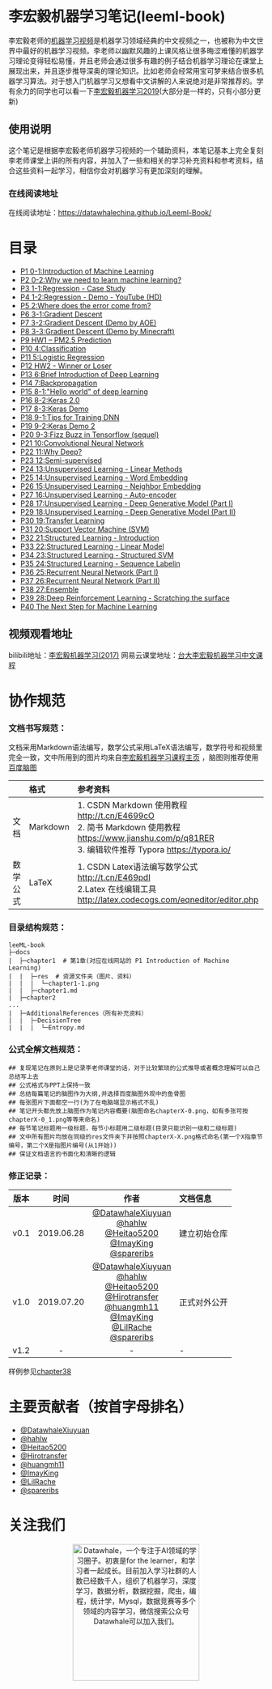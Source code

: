 # 李宏毅机器学习笔记(leeml-book)
李宏毅老师的[机器学习视频](http://speech.ee.ntu.edu.tw/~tlkagk/courses_ML17.html)是机器学习领域经典的中文视频之一，也被称为中文世界中最好的机器学习视频。李老师以幽默风趣的上课风格让很多晦涩难懂的机器学习理论变得轻松易懂，并且老师会通过很多有趣的例子结合机器学习理论在课堂上展现出来，并且逐步推导深奥的理论知识。比如老师会经常用宝可梦来结合很多机器学习算法。对于想入门机器学习又想看中文讲解的人来说绝对是非常推荐的。学有余力的同学也可以看一下[李宏毅机器学习2019](http://speech.ee.ntu.edu.tw/~tlkagk/courses_ML19.html)(大部分是一样的，只有小部分更新)


## 使用说明
这个笔记是根据李宏毅老师机器学习视频的一个辅助资料，本笔记基本上完全复刻李老师课堂上讲的所有内容，并加入了一些和相关的学习补充资料和参考资料，结合这些资料一起学习，相信你会对机器学习有更加深刻的理解。

### 在线阅读地址
在线阅读地址：https://datawhalechina.github.io/Leeml-Book/

# 目录
- [P1 0-1:Introduction of Machine Learning](chapter1/chapter1.md)
- [P2 0-2:Why we need to learn machine learning?](chapter2/chapter2.md)
- [P3 1-1:Regression - Case Study](chapter3/chapter3.md)
- [P4 1-2:Regression - Demo - YouTube (HD)](chapter4/chapter4.md)
- [P5 2:Where does the error come from?](chapter5/chapter5.md)
- [P6 3-1:Gradient Descent](chapter6/chapter6.md)
- [P7 3-2:Gradient Descent (Demo by AOE)](chapter7/chapter7.md)
- [P8 3-3:Gradient Descent (Demo by Minecraft)](chapter8/chapter8.md)
- [P9 HW1 – PM2.5 Prediction](chapter9/chapter9.md)
- [P10 4:Classification](chapter10/chapter10.md)
- [P11 5:Logistic Regression](chapter11/chapter11.md)
- [P12 HW2 - Winner or Loser](chapter12/chapter12.md)
- [P13 6:Brief Introduction of Deep Learning](chapter13/chapter13.md)
- [P14 7:Backpropagation](chapter14/chapter14.md)
- [P15 8-1:"Hello world" of deep learning](chapter15/chapter15.md)
- [P16 8-2:Keras 2.0](chapter16/chapter16.md)
- [P17 8-3:Keras Demo](chapter17/chapter17.md)
- [P18 9-1:Tips for Training DNN](chapter18/chapter18.md)
- [P19 9-2:Keras Demo 2](chapter19/chapter19.md)
- [P20 9-3:Fizz Buzz in Tensorflow (sequel)](chapter20/chapter20.md)
- [P21 10:Convolutional Neural Network](chapter21/chapter21.md)
- [P22 11:Why Deep?](chapter22/chapter22.md)
- [P23 12:Semi-supervised](chapter23/chapter23.md)
- [P24 13:Unsupervised Learning - Linear Methods](chapter24/chapter24.md)
- [P25 14:Unsupervised Learning - Word Embedding](chapter25/chapter25.md)
- [P26 15:Unsupervised Learning - Neighbor Embedding](chapter26/chapter26.md)
- [P27 16:Unsupervised Learning - Auto-encoder](chapter27/chapter27.md)
- [P28 17:Unsupervised Learning - Deep Generative Model (Part I)](chapter28/chapter28.md)
- [P29 18:Unsupervised Learning - Deep Generative Model (Part II)](chapter29/chapter29.md)
- [P30 19:Transfer Learning](chapter30/chapter30.md)
- [P31 20:Support Vector Machine (SVM)](chapter31/chapter31.md)
- [P32 21:Structured Learning - Introduction](chapter32/chapter32.md)
- [P33 22:Structured Learning - Linear Model](chapter33/chapter33.md)
- [P34 23:Structured Learning - Structured SVM](chapter34/chapter34.md)
- [P35 24:Structured Learning - Sequence Labelin](chapter35/chapter35.md)
- [P36 25:Recurrent Neural Network (Part I)](chapter36/chapter36.md)
- [P37 26:Recurrent Neural Network (Part II)](chapter37/chapter37.md)
- [P38 27:Ensemble](chapter38/chapter38.md)
- [P39 28:Deep Reinforcement Learning - Scratching the surface](chapter39/chapter39.md)
- [P40 The Next Step for Machine Learning](chapter40/chapter40.md)


## 视频观看地址
bilibili地址：[李宏毅机器学习(2017)](https://www.bilibili.com/video/av10590361/)
网易云课堂地址：[台大李宏毅机器学习中文课程](https://study.163.com/course/introduction/1208946807.htm)

#  协作规范

### 文档书写规范：
文档采用Markdown语法编写，数学公式采用LaTeX语法编写，数学符号和视频里完全一致，文中所用到的图片均来自[李宏毅机器学习课程主页](http://speech.ee.ntu.edu.tw/~tlkagk/courses_ML17.html)
，脑图则推荐使用[百度脑图](http://naotu.baidu.com)

|          | 格式     | 参考资料                                                     |
| :------: | :------- | :----------------------------------------------------------- |
| 文档 | Markdown | 1. CSDN Markdown 使用教程 http://t.cn/E4699cO<br>2. 简书 Markdown 使用教程 https://www.jianshu.com/p/q81RER<br>3. 编辑软件推荐 Typora https://typora.io/ |
| 数学公式 | LaTeX    | 1. CSDN Latex语法编写数学公式 http://t.cn/E469pdI<br>2.Latex 在线编辑工具 http://latex.codecogs.com/eqneditor/editor.php |


### 目录结构规范：

```
leeML-book
├─docs
|  ├─chapter1  # 第1章(对应在线网站的 P1 Introduction of Machine Learning)
|  |  ├─res  # 资源文件夹（图片、资料）
|  |  |  └─chapter1-1.png
|  |  ├─chapter1.md
|  ├─chapter2
...
|  ├─AdditionalReferences（所有补充资料）
|  |  ├─DecisionTree  
|  |  |  └─Entropy.md 
```


### 公式全解文档规范：
```
## 复现笔记在原则上是记录李老师课堂的话，对于比较繁琐的公式推导或者概念理解可以自己总结写上去
## 公式格式与PPT上保持一致
## 总结每篇笔记的脑图作为大纲,并选择百度脑图外观中的鱼骨图
## 每张图片下面都空一行(为了在电脑端显示格式不乱)
## 笔记开头都先放上脑图作为笔记内容概要(脑图命名chapterX-0.png，如有多张可按chapterX-0_1.png等等来命名)
## 每节笔记标题用一级标题，每节小标题用二级标题(目录只能识别一级和二级标题)
## 文中所有图片均放在同级的res文件夹下并按照chapterX-X.png格式命名(第一个X指章节编号，第二个X是指图片编号(从1开始))
## 保证文档语言的书面化和清晰的逻辑

```
### 修正记录：
|版本|时间|作者|文档信息 |
|---|:--:|:--:|:--|
| v0.1 |2019.06.28|[@DatawhaleXiuyuan](https://github.com/DatawhaleXiuyuan)<br>[@hahlw](https://github.com/hahlw)<br>[@Heitao5200](https://github.com/Heitao5200)<br>[@ImayKing](https://github.com/Imay-King)<br>[@spareribs](https://github.com/spareribs)|建立初始仓库 |
| v1.0 |2019.07.20|[@DatawhaleXiuyuan](https://github.com/DatawhaleXiuyuan)<br>[@hahlw](https://github.com/hahlw)<br>[@Heitao5200](https://github.com/Heitao5200)<br>[@Hirotransfer](https://github.com/Hirotransfer)<br>[@huangmh11](https://github.com/huangmh11)<br>[@ImayKing](https://github.com/Imay-King)<br>[@LilRache](https://github.com/LilRachel)<br>[@spareribs](https://github.com/spareribs)<br> |正式对外公开|
| v1.2|-|-|- |




样例参见[chapter38](https://github.com/datawhalechina/Leeml-Book/tree/master/docs/chapter38)

# 主要贡献者（按首字母排名）

- [@DatawhaleXiuyuan](https://github.com/DatawhaleXiuyuan)
- [@hahlw](https://github.com/hahlw)
- [@Heitao5200](https://github.com/Heitao5200)
- [@Hirotransfer](https://github.com/Hirotransfer)
- [@huangmh11](https://github.com/huangmh11)
- [@ImayKing](https://github.com/Imay-King)
- [@LilRache](https://github.com/LilRachel)
- [@spareribs](https://github.com/spareribs)


# 关注我们

<div align=center><img src="https://raw.githubusercontent.com/datawhalechina/pumpkin-book/master/res/qrcode.jpeg" width = "250" height = "270" alt="Datawhale，一个专注于AI领域的学习圈子。初衷是for the learner，和学习者一起成长。目前加入学习社群的人数已经数千人，组织了机器学习，深度学习，数据分析，数据挖掘，爬虫，编程，统计学，Mysql，数据竞赛等多个领域的内容学习，微信搜索公众号Datawhale可以加入我们。"></div>


